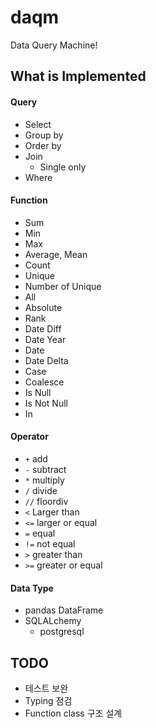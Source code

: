 # daqm

Data Query Machine!


## What is Implemented

#### Query

* Select
* Group by
* Order by
* Join
    * Single only
* Where

#### Function

* Sum
* Min
* Max
* Average, Mean
* Count
* Unique
* Number of Unique
* All
* Absolute
* Rank
* Date Diff
* Date Year
* Date
* Date Delta
* Case
* Coalesce
* Is Null
* Is Not Null
* In

#### Operator

* `+` add
* `-` subtract
* `*` multiply
* `/` divide
* `//` floordiv
* `<` Larger than
* `<=` larger or equal
* `=` equal
* `!=` not equal
* `>` greater than
* `>=` greater or equal

#### Data Type

* pandas DataFrame
* SQLALchemy
    * postgresql


## TODO

* 테스트 보완
* Typing 점검
* Function class 구조 설계


